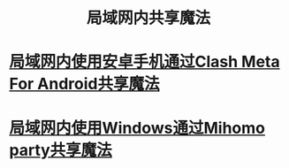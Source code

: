<div align='center'><h1>局域网内共享魔法</h2></div>

# [局域网内使用安卓手机通过Clash Meta For Android共享魔法](/android-phone-share-magic.md)
# [局域网内使用Windows通过Mihomo party共享魔法](/windows-share-magic.md)
